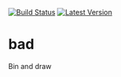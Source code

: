 [![Build Status](https://travis-ci.org/wiso/bad.png?branch=master)](https://travis-ci.org/wiso/bad)
[![Latest Version](https://pypip.in/v/PYPI_PKG_NAME/badge.png)](https://pypi.python.org/pypi/bad/)

bad
===

Bin and draw
